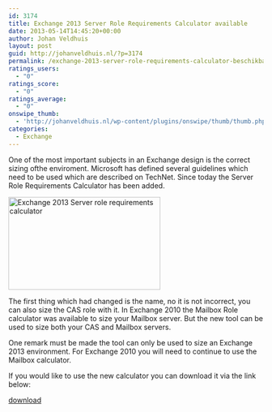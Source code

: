 ```yaml
---
id: 3174
title: Exchange 2013 Server Role Requirements Calculator available
date: 2013-05-14T14:45:20+00:00
author: Johan Veldhuis
layout: post
guid: http://johanveldhuis.nl/?p=3174
permalink: /exchange-2013-server-role-requirements-calculator-beschikbaar/
ratings_users:
  - "0"
ratings_score:
  - "0"
ratings_average:
  - "0"
onswipe_thumb:
  - 'http://johanveldhuis.nl/wp-content/plugins/onswipe/thumb/thumb.php?src=http://johanveldhuis.nl/wp-content/uploads/2013/05/Server-role-calculator.png&amp;w=600&amp;h=800&amp;zc=1&amp;q=75&amp;f=0'
categories:
  - Exchange
---
```

One of the most important subjects in an Exchange design is the correct sizing ofthe enviroment. Microsoft has defined several guidelines which need to be used which are described on TechNet. Since today the Server Role Requirements Calculator has been added.

<img alt="Exchange 2013 Server role requirements calculator" src="https://i2.wp.com/johanveldhuis.nl/wp-content/uploads/2013/05/Server-role-calculator-300x183.png?resize=300%2C183" width="300" height="183" data-recalc-dims="1" />

The first thing which had changed is the name, no it is not incorrect, you can also size the CAS role with it. In Exchange 2010 the Mailbox Role calculator was available to size your Mailbox server. But the new tool can be used to size both your CAS and Mailbox servers.

One remark must be made the tool can only be used to size an Exchange 2013 environment. For Exchange 2010 you will need to continue to use the Mailbox calculator.

If you would like to use the new calculator you can download it via the link below:

[download](http://gallery.technet.microsoft.com/Exchange-2013-Server-Role-f8a61780)